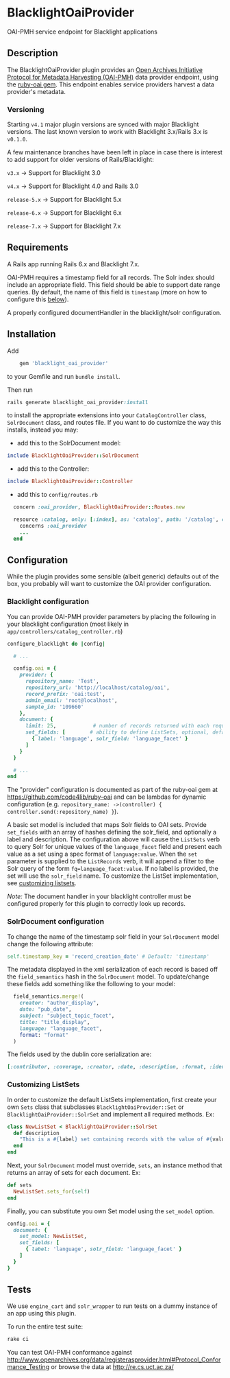 # BlacklightOaiProvider
OAI-PMH service endpoint for Blacklight applications

## Description
The BlacklightOaiProvider plugin provides an [Open Archives Initiative Protocol for Metadata Harvesting (OAI-PMH)](http://www.openarchives.org/pmh/) data provider endpoint, using the [ruby-oai gem](https://github.com/code4lib/ruby-oai). This endpoint enables service providers harvest a data provider's metadata.

### Versioning
Starting `v4.1` major plugin versions are synced with major Blacklight versions. The last known version to work with Blacklight 3.x/Rails 3.x is `v0.1.0`.

A few maintenance branches have been left in place in case there is interest to add support for older versions of Rails/Blacklight:

`v3.x` -> Support for Blacklight 3.0

`v4.x` -> Support for Blacklight 4.0 and Rails 3.0

`release-5.x` -> Support for Blacklight 5.x

`release-6.x` -> Support for Blacklight 6.x

`release-7.x` -> Support for Blacklight 7.x

## Requirements
A Rails app running Rails 6.x and Blacklight 7.x.

OAI-PMH requires a timestamp field for all records. The Solr index should include an appropriate field. This field should be able to support date range queries. By default, the name of this field is `timestamp` (more on how to configure this [below](#solrdocument-configuration)).

A properly configured documentHandler in the blacklight/solr configuration.

## Installation

Add

```ruby
    gem 'blacklight_oai_provider'
```

to your Gemfile and run `bundle install`.

Then run
```ruby
rails generate blacklight_oai_provider:install
```
to install the appropriate extensions into your `CatalogController` class, `SolrDocument` class, and routes file. If you want to do customize the way this installs, instead you may:

- add this to the SolrDocument model:
```ruby
include BlacklightOaiProvider::SolrDocument
```
- add this to the Controller:
```ruby
include BlacklightOaiProvider::Controller
```
- add this to `config/routes.rb`
```ruby
  concern :oai_provider, BlacklightOaiProvider::Routes.new

  resource :catalog, only: [:index], as: 'catalog', path: '/catalog', controller: 'catalog' do
    concerns :oai_provider
    ...
  end
```

## Configuration

While the plugin provides some sensible (albeit generic) defaults out of the box, you probably will want to customize the OAI provider configuration.

### Blacklight configuration
You can provide OAI-PMH provider parameters by placing the following in your blacklight configuration (most likely in `app/controllers/catalog_controller.rb`)

```ruby
configure_blacklight do |config|

  # ...

  config.oai = {
    provider: {
      repository_name: 'Test',
      repository_url: 'http://localhost/catalog/oai',
      record_prefix: 'oai:test',
      admin_email: 'root@localhost',
      sample_id: '109660'
    },
    document: {
      limit: 25,            # number of records returned with each request, default: 15
      set_fields: [        # ability to define ListSets, optional, default: nil
        { label: 'language', solr_field: 'language_facet' }
      ]
    }
  }

  # ...
end
```

The "provider" configuration is documented as part of the ruby-oai gem at https://github.com/code4lib/ruby-oai and can be lambdas for dynamic configuration (e.g. `repository_name: ->(controller) { controller.send(:repository_name) }`).

A basic set model is included that maps Solr fields to OAI sets. Provide `set_fields` with an array of hashes defining the solr_field, and optionally a label and description. The configuration above will cause the `ListSets` verb to query Solr for unique values of the `language_facet` field and present each value as a set using a spec format of `language:value`. When the `set` parameter is supplied to the `ListRecords` verb, it will append a filter to the Solr query of the form `fq=language_facet:value`. If no label is provided, the set will use the `solr_field` name. To customize the ListSet implementation, see [customizing listsets](#customizing-listsets).

_Note:_ The document handler in your blacklight controller must be configured properly for this plugin to correctly look up records.

### SolrDocument configuration
To change the name of the timestamp solr field in your `SolrDocument` model change the following attribute:
```ruby
self.timestamp_key = 'record_creation_date' # Default: 'timestamp'
```

The metadata displayed in the xml serialization of each record is based off the `field_semantics` hash in the `SolrDocument` model. To update/change these fields add something like the following to your model:

```ruby
  field_semantics.merge!(
    creator: "author_display",
    date: "pub_date",
    subject: "subject_topic_facet",
    title: "title_display",
    language: "language_facet",
    format: "format"
  )
```
The fields used by the dublin core serialization are:
```ruby
[:contributor, :coverage, :creator, :date, :description, :format, :identifier, :language, :publisher, :relation, :rights, :source, :subject, :title, :type]
```

### Customizing ListSets
In order to customize the default ListSets implementation, first create your own `Sets` class that subclasses `BlacklightOaiProvider::Set` or `BlacklightOaiProvider::SolrSet` and implement all required methods. Ex:
```ruby
class NewListSet < BlacklightOaiProvider::SolrSet
  def description
    "This is a #{label} set containing records with the value of #{value}."
  end
end
```

Next, your `SolrDocument` model must override, `sets`, an instance method that returns an array of sets for each document. Ex:
```ruby
def sets
  NewListSet.sets_for(self)
end
```

Finally, you can substitute you own Set model using the `set_model` option.
```ruby
config.oai = {
  document: {
    set_model: NewListSet,
    set_fields: [
      { label: 'language', solr_field: 'language_facet' }
    ]
  }
}
```

## Tests
We use `engine_cart` and `solr_wrapper` to run tests on a dummy instance of an app using this plugin.

To run the entire test suite:
```ruby
rake ci
```

You can test OAI-PMH conformance against http://www.openarchives.org/data/registerasprovider.html#Protocol_Conformance_Testing or browse the data at http://re.cs.uct.ac.za/
